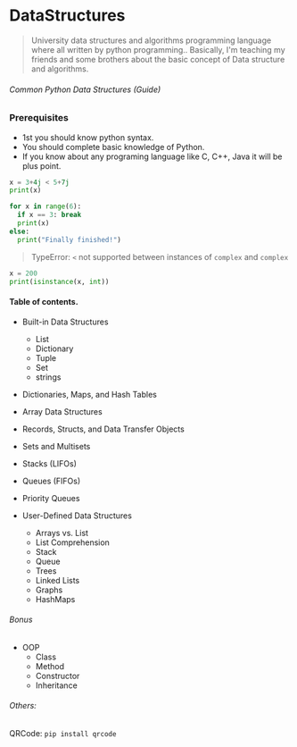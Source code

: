 # DataStructures
> University data structures and algorithms programming language where all written by python programming.. Basically, I'm teaching my friends and some brothers about the basic concept of Data structure and algorithms.

###### Common Python Data Structures (Guide)

### Prerequisites
- 1st you should know python syntax.
- You should complete basic knowledge of Python.
- If you know about any programing language like C, C++, Java it will be plus point.
```python
x = 3+4j < 5+7j
print(x)
```

```python
for x in range(6):
  if x == 3: break
  print(x)
else:
  print("Finally finished!")
```
> TypeError: `<` not supported between instances of `complex` and `complex`

```python
x = 200
print(isinstance(x, int))
```

#### Table of contents.
- Built-in Data Structures
  - List
  - Dictionary
  - Tuple
  - Set
  - strings

- Dictionaries, Maps, and Hash Tables
- Array Data Structures
- Records, Structs, and Data Transfer Objects
- Sets and Multisets
- Stacks (LIFOs)
- Queues (FIFOs)
- Priority Queues

- User-Defined Data Structures
  - Arrays vs. List
  - List Comprehension
  - Stack
  - Queue
  - Trees
  - Linked Lists
  - Graphs
  - HashMaps
 
###### Bonus
 - OOP
   - Class
   - Method
   - Constructor
   - Inheritance


###### Others:
QRCode:
```pip install qrcode```
